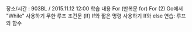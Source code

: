 장소/시간 : 903BL / 2015.11.12 12:00
학습 내용
For (반복문 for)
For (2)
Go에서 "While" 사용하기
무한 루프
조건문 (If)
If와 짧은 명령 사용하기
If와 else
연습: 루프와 함수
